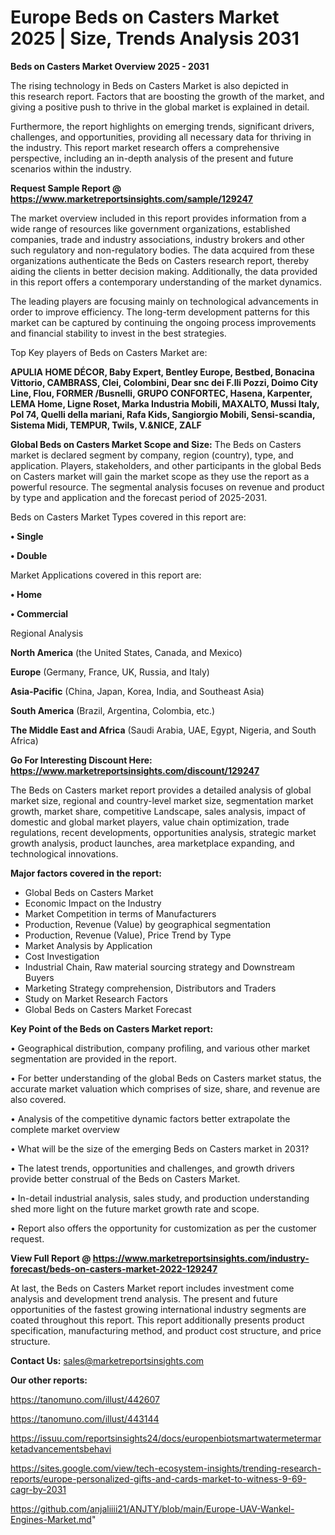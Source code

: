  # Europe Beds on Casters Market 2025 | Size, Trends Analysis 2031

<Strong> Beds on Casters Market Overview 2025 - 2031</strong>

The rising technology in Beds on Casters Market is also depicted in this research report. Factors that are boosting the growth of the market, and giving a positive push to thrive in the global market is explained in detail.

Furthermore, the report highlights on emerging trends, significant drivers, challenges, and opportunities, providing all necessary data for thriving in the industry. This report market research offers a comprehensive perspective, including an in-depth analysis of the present and future scenarios within the industry.

<strong>Request Sample Report @ <a href=https://www.marketreportsinsights.com/sample/129247>https://www.marketreportsinsights.com/sample/129247</a></strong>

The market overview included in this report provides information from a wide range of resources like government organizations, established companies, trade and industry associations, industry brokers and other such regulatory and non-regulatory bodies. The data acquired from these organizations authenticate the Beds on Casters research report, thereby aiding the clients in better decision making. Additionally, the data provided in this report offers a contemporary understanding of the market dynamics.

The leading players are focusing mainly on technological advancements in order to improve efficiency. The long-term development patterns for this market can be captured by continuing the ongoing process improvements and financial stability to invest in the best strategies.

Top Key players of Beds on Casters Market are:

<strong>APULIA HOME DÉCOR, Baby Expert, Bentley Europe, Bestbed, Bonacina Vittorio, CAMBRASS, Clei, Colombini, Dear snc dei F.lli Pozzi, Doimo City Line, Flou, FORMER /Busnelli, GRUPO CONFORTEC, Hasena, Karpenter, LEMA Home, Ligne Roset, Marka Industria Mobili, MAXALTO, Mussi Italy, Pol 74, Quelli della mariani, Rafa Kids, Sangiorgio Mobili, Sensi-scandia, Sistema Midi, TEMPUR, Twils, V.&NICE, ZALF</strong>

<strong><b>Global Beds on Casters Market Scope and Size:</b></strong>
The Beds on Casters market is declared segment by company, region (country), type, and application. Players, stakeholders, and other participants in the global Beds on Casters market will gain the market scope as they use the report as a powerful resource. The segmental analysis focuses on revenue and product by type and application and the forecast period of 2025-2031.

Beds on Casters Market Types covered in this report are:

<strong>• Single

• Double</strong>

Market Applications covered in this report are:

<strong>• Home

• Commercial</strong> 

Regional Analysis

<strong>North America</strong> (the United States, Canada, and Mexico)

<strong>Europe</strong> (Germany, France, UK, Russia, and Italy)

<strong>Asia-Pacific</strong> (China, Japan, Korea, India, and Southeast Asia)

<strong>South America</strong> (Brazil, Argentina, Colombia, etc.)

<strong>The Middle East and Africa</strong> (Saudi Arabia, UAE, Egypt, Nigeria, and South Africa)

<strong>Go For Interesting Discount Here: <a href=https://www.marketreportsinsights.com/discount/129247>https://www.marketreportsinsights.com/discount/129247</a></strong>

The Beds on Casters market report provides a detailed analysis of global market size, regional and country-level market size, segmentation market growth, market share, competitive Landscape, sales analysis, impact of domestic and global market players, value chain optimization, trade regulations, recent developments, opportunities analysis, strategic market growth analysis, product launches, area marketplace expanding, and technological innovations.

<strong><b>Major factors covered in the report:</b></strong>
<ul>
  <li>Global Beds on Casters Market </li>
  <li>Economic Impact on the Industry</li>
  <li>Market Competition in terms of Manufacturers</li>
  <li>Production, Revenue (Value) by geographical segmentation</li>
  <li>Production, Revenue (Value), Price Trend by Type</li>
  <li>Market Analysis by Application</li>
  <li>Cost Investigation</li>
  <li>Industrial Chain, Raw material sourcing strategy and Downstream Buyers</li>
  <li>Marketing Strategy comprehension, Distributors and Traders</li>
  <li>Study on Market Research Factors</li>
  <li>Global Beds on Casters Market Forecast</li>
</ul>

<strong><b>Key Point of the Beds on Casters Market report:</b></strong>

• Geographical distribution, company profiling, and various other market segmentation are provided in the report.

• For better understanding of the global Beds on Casters market status, the accurate market valuation which comprises of size, share, and revenue are also covered.

• Analysis of the competitive dynamic factors better extrapolate the complete market overview

• What will be the size of the emerging Beds on Casters market in 2031?

• The latest trends, opportunities and challenges, and growth drivers provide better construal of the Beds on Casters Market.

• In-detail industrial analysis, sales study, and production understanding shed more light on the future market growth rate and scope.

• Report also offers the opportunity for customization as per the customer request.

<strong><b>View Full Report @ <a href=https://www.marketreportsinsights.com/industry-forecast/beds-on-casters-market-2022-129247>https://www.marketreportsinsights.com/industry-forecast/beds-on-casters-market-2022-129247</a></b></strong>


At last, the Beds on Casters Market report includes investment come analysis and development trend analysis. The present and future opportunities of the fastest growing international industry segments are coated throughout this report. This report additionally presents product specification, manufacturing method, and product cost structure, and price structure.

<strong>Contact Us:</strong>
sales@marketreportsinsights.com

<strong>Our other reports:</strong>

<a href=https://tanomuno.com/illust/442607>https://tanomuno.com/illust/442607</a>

<a href=https://tanomuno.com/illust/443144>https://tanomuno.com/illust/443144</a>

<a href=https://issuu.com/reportsinsights24/docs/europenbiotsmartwatermetermarketadvancementsbehavi>https://issuu.com/reportsinsights24/docs/europenbiotsmartwatermetermarketadvancementsbehavi</a>

<a href=https://sites.google.com/view/tech-ecosystem-insights/trending-research-reports/europe-personalized-gifts-and-cards-market-to-witness-9-69-cagr-by-2031>https://sites.google.com/view/tech-ecosystem-insights/trending-research-reports/europe-personalized-gifts-and-cards-market-to-witness-9-69-cagr-by-2031</a>

<a href=https://github.com/anjaliiii21/ANJTY/blob/main/Europe-UAV-Wankel-Engines-Market.md>https://github.com/anjaliiii21/ANJTY/blob/main/Europe-UAV-Wankel-Engines-Market.md</a>"
